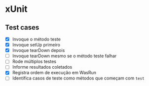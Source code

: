 # xUnit

## Test cases

- [x] Invoque o método teste
- [x] Invoque setUp primeiro
- [x] Invoque tearDown depois
- [ ] Invoque tearDown mesmo se o método teste falhar
- [ ] Rode múltiplos testes
- [ ] Informe resultados coletados
- [x] Registra ordem de execução em WasRun
- [ ] Identifica casos de teste como métodos que começam com `test`